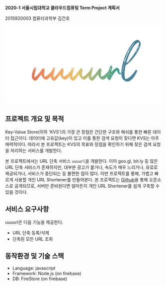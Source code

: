 **2020-1 서울시립대학교 클라우드컴퓨팅 Term Project 계획서**

2015920003 컴퓨터과학부 김건호

![uuuurl](./functions/public/img/uuuurl_plus.png)



## 프로젝트 개요 및 목적

Key-Value Store(이하 'KVS')의 가장 큰 장점은 간단한 구조와 해쉬를 통한 빠른 데이터 접근이다. 데이터에 고유값(key)이 있고 이를 통한 검색 요청이 잦다면 KVS는 아주 매력적이다. 따라서 본 프로젝트는 KVS의 목표와 장점을 확인하기 위해 잦은 검색 요청을 처리하는 서비스를 개발한다.

본 프로젝트에서는 URL 단축 서비스 `uuuurl`을 개발한다. 이미 goo.gl, bit.ly 등 많은 URL 단축 서비스가 존재하지만, 대부분 광고가 붙거나, 속도가 매우 느리거나, 유료로 제공되거나, 서비스가 중단되는 등 불편한 점이 많다. 이번 프로젝트를 통해, 가볍고 빠르게 사용할 개인 URL Shortener를 만들어본다. 본 프로젝트는 [Github](https://github.com/gunhoflash/uuuurl)을 통해 오픈소스로 공개되므로, 서버만 준비된다면 얼마든지 개인 URL Shortener를 쉽게 구축할 수 있을 것이다.



## 서비스 요구사항

uuuurl은 다음 기능을 제공한다.

- URL 단축 등록/삭제
- 단축된 모든 URL 조회



## 동작환경 및 기술 스택

- Language: javascript
- Framework: Node.js (on firebase)
- DB: FireStore (on firebase)
